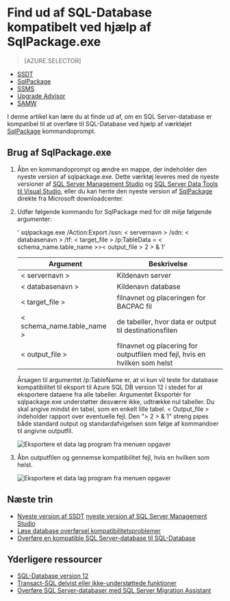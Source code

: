 <properties
   pageTitle="Find ud af SQL-Database kompatibelt ved hjælp af SqlPackage.exe | Microsoft Azure"
   description="Microsoft Azure SQL Database, overflytning af databasen, SQL-Database kompatibilitet, SqlPackage"
   services="sql-database"
   documentationCenter=""
   authors="CarlRabeler"
   manager="jhubbard"
   editor=""/>

<tags
   ms.service="sql-database"
   ms.devlang="NA"
   ms.topic="article"
   ms.tgt_pltfrm="NA"
   ms.workload="sqldb-migrate"
   ms.date="08/24/2016"
   ms.author="carlrab"/>

# <a name="determine-sql-database-compatibility-using-sqlpackageexe"></a>Find ud af SQL-Database kompatibelt ved hjælp af SqlPackage.exe

> [AZURE.SELECTOR]
- [SSDT](sql-database-cloud-migrate-fix-compatibility-issues-ssdt.md)
- [SqlPackage](sql-database-cloud-migrate-determine-compatibility-sqlpackage.md)
- [SSMS](sql-database-cloud-migrate-determine-compatibility-ssms.md)
- [Upgrade Advisor](http://www.microsoft.com/download/details.aspx?id=48119)
- [SAMW](sql-database-cloud-migrate-fix-compatibility-issues.md)

I denne artikel kan lære du at finde ud af, om en SQL Server-database er kompatibel til at overføre til SQL-Database ved hjælp af værktøjet [SqlPackage](https://msdn.microsoft.com/library/hh550080.aspx) kommandoprompt.

## <a name="using-sqlpackageexe"></a>Brug af SqlPackage.exe

1. Åbn en kommandoprompt og ændre en mappe, der indeholder den nyeste version af sqlpackage.exe. Dette værktøj leveres med de nyeste versioner af [SQL Server Management Studio](https://msdn.microsoft.com/library/mt238290.aspx) og [SQL Server Data Tools til Visual Studio](https://msdn.microsoft.com/library/mt204009.aspx), eller du kan hente den nyeste version af [SqlPackage](https://www.microsoft.com/en-us/download/details.aspx?id=53876) direkte fra Microsoft downloadcenter.
2. Udfør følgende kommando for SqlPackage med for dit miljø følgende argumenter:

    ' sqlpackage.exe /Action:Export /ssn: < servernavn > /sdn: < databasenavn > /tf: < target_file > /p:TableData = < schema_name.table_name >>< output_file > 2 > & 1'

  	| Argument  | Beskrivelse  |
  	|---|---|
  	| < servernavn >  | Kildenavn server  |
  	| < databasenavn >  | Kildenavn database  |
  	| < target_file >  | filnavnet og placeringen for BACPAC fil  |
  	| < schema_name.table_name >  | de tabeller, hvor data er output til destinationsfilen  |
  	| < output_file >  | filnavnet og placering for outputfilen med fejl, hvis en hvilken som helst  |

    Årsagen til argumentet /p:TableName er, at vi kun vil teste for database kompatibilitet til eksport til Azure SQL DB version 12 i stedet for at eksportere dataene fra alle tabeller. Argumentet Eksportér for sqlpackage.exe understøtter desværre ikke, udtrække nul tabeller. Du skal angive mindst én tabel, som en enkelt lille tabel. < Output_file > indeholder rapport over eventuelle fejl. Den "> 2 > & 1" streng pipes både standard output og standardafvigelsen som følge af kommandoer til angivne outputfil.

    ![Eksportere et data lag program fra menuen opgaver](./media/sql-database-cloud-migrate/TestForCompatibilityUsingSQLPackage01.png)

3. Åbn outputfilen og gennemse kompatibilitet fejl, hvis en hvilken som helst. 

    ![Eksportere et data lag program fra menuen opgaver](./media/sql-database-cloud-migrate/TestForCompatibilityUsingSQLPackage02.png)

## <a name="next-steps"></a>Næste trin

- [Nyeste version af SSDT](https://msdn.microsoft.com/library/mt204009.aspx)
[nyeste version af SQL Server Management Studio](https://msdn.microsoft.com/library/mt238290.aspx)
- [Løse database overførsel kompatibilitetsproblemer](sql-database-cloud-migrate.md#fix-database-migration-compatibility-issues)
- [Overføre en kompatible SQL Server-database til SQL-Database](sql-database-cloud-migrate.md#migrate-a-compatible-sql-server-database-to-sql-database)

## <a name="additional-resources"></a>Yderligere ressourcer

- [SQL-Database version 12](sql-database-v12-whats-new.md)
- [Transact-SQL delvist eller ikke-understøttede funktioner](sql-database-transact-sql-information.md)
- [Overføre SQL Server-databaser med SQL Server Migration Assistant](http://blogs.msdn.com/b/ssma/)
